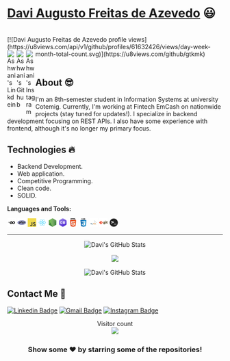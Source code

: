  # <a href="https://www.linkedin.com/in/davi-augusto-25b0991a3/">Davi Augusto Freitas de Azevedo</a> :smiley:
<br>
 [![Davi Augusto Freitas de Azevedo profile views](https://u8views.com/api/v1/github/profiles/61632426/views/day-week-month-total-count.svg)](https://u8views.com/github/gtkmk)
 
<a href="https://www.linkedin.com/in/davi-augusto-25b0991a3">
  <img align="left" alt="Ashwani's Linkdein" width="22px" src="https://cdn.jsdelivr.net/npm/simple-icons@v3/icons/linkedin.svg" />
</a>
<a href="https://github.com/gtkmk">
  <img align="left" alt="Ashwani's Github" width="22px" src="https://cdn.jsdelivr.net/npm/simple-icons@v3/icons/github.svg" />
</a>
<a href="https://www.instagram.com/davi.august">
  <img align="left" alt="Ashwani's Instagram" width="22px" src="https://cdn.jsdelivr.net/npm/simple-icons@v3/icons/instagram.svg" />
</a>

<br/>
<br/>

## About :sunglasses:
I'm an 8th-semester student in Information Systems at university Cotemig. Currently, I'm working at Fintech EmCash on nationwide projects (stay tuned for updates!). I specialize in backend development focusing on REST APIs. I also have some experience with frontend, although it's no longer my primary focus.

## Technologies :fire:
- Backend Development.
- Web application.
- Competitive Programming.
- Clean code.
- SOLID.

**Languages and Tools:**  

<code><img height="20" src="https://raw.githubusercontent.com/github/explore/80688e429a7d4ef2fca1e82350fe8e3517d3494d/topics/go/go.png"></code>
<code><img height="20" src="https://raw.githubusercontent.com/github/explore/80688e429a7d4ef2fca1e82350fe8e3517d3494d/topics/php/php.png"></code>
<code><img height="20" src="https://raw.githubusercontent.com/github/explore/80688e429a7d4ef2fca1e82350fe8e3517d3494d/topics/javascript/javascript.png"></code>
<code><img height="20" src="https://raw.githubusercontent.com/github/explore/80688e429a7d4ef2fca1e82350fe8e3517d3494d/topics/react/react.png"></code>
<code><img height="20" src="https://raw.githubusercontent.com/github/explore/80688e429a7d4ef2fca1e82350fe8e3517d3494d/topics/nodejs/nodejs.png"></code>
<code><img height="20" src="https://raw.githubusercontent.com/github/explore/80688e429a7d4ef2fca1e82350fe8e3517d3494d/topics/csharp/csharp.png"></code>
<code><img height="20" src="https://raw.githubusercontent.com/github/explore/80688e429a7d4ef2fca1e82350fe8e3517d3494d/topics/html/html.png"></code>
<code><img height="20" src="https://raw.githubusercontent.com/github/explore/80688e429a7d4ef2fca1e82350fe8e3517d3494d/topics/css/css.png"></code>
<code><img height="20" src="https://raw.githubusercontent.com/github/explore/80688e429a7d4ef2fca1e82350fe8e3517d3494d/topics/mysql/mysql.png"></code>
<code><img height="20" src="https://raw.githubusercontent.com/github/explore/80688e429a7d4ef2fca1e82350fe8e3517d3494d/topics/git/git.png"></code>
<code><img height="20" src="https://raw.githubusercontent.com/github/explore/80688e429a7d4ef2fca1e82350fe8e3517d3494d/topics/terminal/terminal.png"></code>
<br>

<hr></hr>

<p align="center" dir="auto">
 <img align="center" src="https://github-readme-stats.vercel.app/api?username=gtkmk&&show_icons=true&theme=radical&line_height=27&v=5" alt="Davi's GitHub Stats"/>
</p>

<p align="center" dir="auto">
 <a align="center" dir="auto" href="https://github.com/gtkmk/finder_api">
   <!-- Change the `github-readme-stats.anuraghazra1.vercel.app` to `github-readme-stats.vercel.app`  -->
   <img align="center" src="https://github-readme-stats.vercel.app/api/pin/?username=gtkmk&repo=finder_api&theme=radical" />
 </a>
</p>

<p align="center" dir="auto">
 <img align="center" src="https://github-readme-stats.vercel.app/api/top-langs/?username=gtkmk&layout=compact&theme=radical" alt="Davi's GitHub Stats"/>
</p>

##  Contact Me :speech_balloon:
[![Linkedin Badge](https://img.shields.io/badge/-davi-blue?style=flat-square&logo=Linkedin&logoColor=white&link=https://www.linkedin.com/in/davi-augusto-25b0991a3/)](https://www.linkedin.com/in/davi-augusto-25b0991a3/) [![Gmail Badge](https://img.shields.io/badge/-deiveaug@gmail.com-c14438?style=flat-square&logo=Gmail&logoColor=white&link=mailto:deiveaug@gmail.com)](mailto:deiveaug@gmail.com) [![Instagram Badge](https://img.shields.io/badge/-@davi.august-e4405f?style=flat-square&labelColor=f94877&logo=instagram&logoColor=white&link=https://www.instagram.com/davi.august/)](https://www.instagram.comdavi.august/)

<p align="center"> 
  Visitor count<br>
  <a href="https://u8views.com/github/gtkmk"><img src="https://u8views.com/api/v1/github/profiles/61632426/views/day-week-month-total-count.svg"></a>
</p>

<div align="center">

### Show some ❤️ by starring some of the repositories!

</div>
